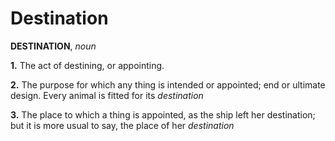 # Destination

**DESTINATION**, _noun_

**1.** The act of destining, or appointing.

**2.** The purpose for which any thing is intended or appointed; end or ultimate design. Every animal is fitted for its _destination_

**3.** The place to which a thing is appointed, as the ship left her destination; but it is more usual to say, the place of her _destination_